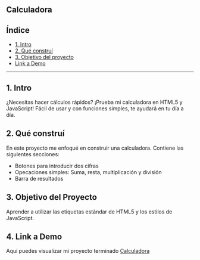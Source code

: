 ## Calculadora ##
## **Índice**

* [1. Intro](https://github.com/xerenirangel/calculadora/edit/main/README.md#%C3%ADndice)
* [2. Qué construí](https://github.com/xerenirangel/calculadora/edit/main/README.md#2-qu%C3%A9-constru%C3%AD)
* [3. Objetivo del proyecto](https://github.com/xerenirangel/calculadora/edit/main/README.md#3-objetivo-del-proyecto)
* [Link a Demo](https://github.com/xerenirangel/calculadora/edit/main/README.md#4-link-a-demo)

****

## 1. Intro
¿Necesitas hacer cálculos rápidos? ¡Prueba mi calculadora en HTML5 y JavaScript! Fácil de usar y con funciones simples, te ayudará en tu día a día.


## 2. Qué construí

En este proyecto me enfoqué en construir una calculadora. Contiene las siguientes secciones:

* Botones para introducir dos cifras
* Opecaciones simples: Suma, resta, multiplicación y división
* Barra de resultados

## 3. Objetivo del Proyecto
Aprender a utilizar las etiquetas estándar de HTML5 y los estilos de JavaScript.

## 4. Link a Demo
Aquí puedes visualizar mi proyecto terminado [Calculadora](https://calculadoraxereniran.netlify.app) 

